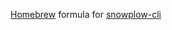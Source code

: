 [Homebrew]([url](https://brew.sh/)) formula for [snowplow-cli]([url](https://github.com/snowplow-product/snowplow-cli))
